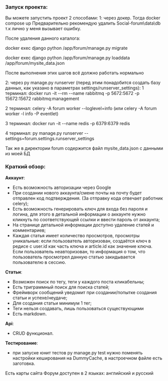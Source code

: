 ### Запуск проекта:

Вы можете запустить проект 2 способами:
1: через докер. Тогда docker compose up
Предварительно рекомендую удалить Social-forum\data\db т.к лично у меня вызывает ошибку.

После удаления данного каталога:

docker exec django python /app/forum/manage.py migrate

docker exec django python /app/forum/manage.py loaddata /app/forum/mysite_data.json

После выполнения этих шагов всё должно работать нормально

2: через py manage.py runserver (перед этим понадобится создать базу данных, как указано в параметрах settings/runserver_settings):
1 терминал:
docker run -it --rm --name rabbitmq -p 5672:5672 -p 15672:15672 rabbitmq:management

2 терминал:
celery -A forum worker --loglevel=info (или celery -A forum worker -l info -P eventlet)

3 терминал:
docker run -it --name redis -p 6379:6379 redis

4 терминал:
py manage.py runserver --settings=forum.settings.runserver_settings

Так же в директории forum содержится файл mysite_data.json с данными из моей БД

### Краткий обзор:

**Аккаунт**:
- Есть возможность авторизации через Google
- При создании нового аккаунта/смене почты на почту будет отправлен код подтверждения. (За отправку кода отвечает работник celery);
- Есть возможность генерировать ключ для входа без пароля и логина, для этого в детальной информации о аккаунте нужно кликнуть по соответствующей ссылки и ввести пароль от аккаунта;
- На странице детальной информации доступно удаление статей и комментариев;
- Каждая статья имеет количество просмотров, просмотры уникальные: если пользователь авторизован, создаётся ключ в редисе с user.id как часть ключа и article.id как значение ключа. Если пользователь неавторизован, то информация о том, что пользователь просмотрел данную статью закидывается пользователю в сессию.

**Статьи**:
- Возможен поиск по тегу, теги у каждого поста кликабельны;
- Есть триграммный поиск для поиска статей;
- Фреймворк сообщений уведомит при создании/попытке создания статьи и успехе/неудаче;
- Для создания статьи минимум 1 тег;
- Теги нельзя создавать, лишь пользоваться существующими
- Есть markdown.

**Api**:
- CRUD функционал.

**Тестирование**:
- при запуске юнит тестов py manage.py test нужно поменять настройки кеширования на DummyCache, в настроечном файле есть заготовка.

Есть карты сайта
Форум доступен в 2 языках: английский и русский
